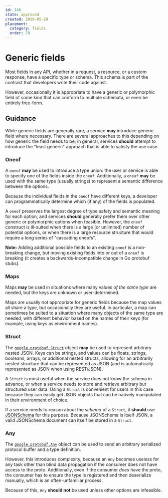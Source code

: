 ```yaml
---
id: 146
state: approved
created: 2019-05-28
placement:
  category: fields
  order: 70
---
```


# Generic fields

Most fields in any API, whether in a request, a resource, or a custom response,
have a specific type or schema. This schema is part of the contract that
developers write their code against.

However, occasionally it is appropriate to have a generic or polymorphic field
of some kind that can conform to multiple schemata, or even be entirely
free-form.

## Guidance

While generic fields are generally rare, a service **may** introduce generic
field where necessary. There are several approaches to this depending on how
generic the field needs to be; in general, services **should** attempt to
introduce the "least generic" approach that is able to satisfy the use case.

### Oneof

A `oneof` **may** be used to introduce a type union: the user or service is
able to specify one of the fields inside the `oneof`. Additionally, a `oneof`
**may** be used with the same type (usually strings) to represent a semantic
difference between the options.

Because the individual fields in the `oneof` have different keys, a developer
can programmatically determine which (if any) of the fields is populated.

A `oneof` preserves the largest degree of type safety and semantic meaning for
each option, and services **should** generally prefer them over other generic
or polymorphic options when feasible. However, the `oneof` construct is
ill-suited when there is a large (or unlimited) number of potential options, or
when there is a large resource structure that would require a long series of
"cascading oneofs".

**Note:** Adding additional possible fields to an existing `oneof` is a
non-breaking change, but moving existing fields into or out of a `oneof` is
breaking (it creates a backwards-incompatible change in Go protobuf stubs).

### Maps

Maps **may** be used in situations where many values _of the
same type_ are needed, but the keys are unknown or user-determined.

Maps are usually not appropriate for generic fields because the map values all
share a type, but occasionally they are useful. In particular, a map can
sometimes be suited to a situation where many objects of the same type are
needed, with different behavior based on the names of their keys (for example,
using keys as environment names).

### Struct

The [`google.protobuf.Struct`][struct] object **may** be used to represent arbitrary
nested JSON. Keys can be strings, and values can be floats, strings, booleans,
arrays, or additional nested structs, allowing for an arbitrarily nested
structure that can be represented as JSON (and is automatically represented as
JSON when using REST/JSON).

A `Struct` is most useful when the service does not know the schema in advance,
or when a service needs to store and retrieve arbitrary but structured user
data. Using a `Struct` is convenient for users in this case because they can
easily get JSON objects that can be natively manipulated in their environment
of choice.

If a service needs to reason about the _schema_ of a `Struct`, it **should**
use [JSONSchema][] for this purpose. Because JSONSchema is itself JSON, a valid
JSONSchema document can itself be stored in a `Struct`.

### Any

The [`google.protobuf.Any`][any] object can be used to send an arbitrary
serialized protocol buffer and a type definition.

However, this introduces complexity, because an `Any` becomes useless for any
task other than blind data propagation if the consumer does not have access to
the proto. Additionally, even if the consumer _does_ have the proto, the
consumer has to ensure the type is registered and then deserialize manually,
which is an often-unfamiliar process.

Because of this, `Any` **should not** be used unless other options are
infeasible.

<!-- prettier-ignore-start -->
[any]: https://github.com/protocolbuffers/protobuf/tree/master/src/google/protobuf/any.proto
[struct]: https://github.com/protocolbuffers/protobuf/tree/master/src/google/protobuf/struct.proto
[JSONSchema]: https://json-schema.org/
<!-- prettier-ignore-end -->
